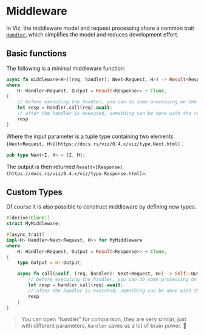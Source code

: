 # Middleware

In Viz, the middleware model and request processing share a common trait
[`Handler`], which simplifies the model and reduces development effort.

## Basic functions

The following is a minimal middleware function:

```rust
async fn middleware<H>((req, handler): Next<Request, H>) -> Result<Response>
where
    H: Handler<Request, Output = Result<Response>> + Clone,
{
    // before executing the handler, you can do some processing on the request
    let resp = handler.call(req).await;
    // after the handler is executed, something can be done with the response
    resp
}
```

Where the input parameter is a tuple type containing two elements
`[Next<Request, H>](https://docs.rs/viz/0.4.x/viz/type.Next.html)`：

```rust
pub type Next<I, H> = (I, H);
```

The output is then returned
`Result<[Response](https://docs.rs/viz/0.4.x/viz/type.Response.html)>`.

## Custom Types

Of course it is also possible to construct middleware by defining new types.

```rust
#[derive(Clone)]
struct MyMiddleware;

#[async_trait]
impl<H> Handler<Next<Request, H>> for MyMiddleware
where
    H: Handler<Request, Output = Result<Response>> + Clone,
{
    type Output = H::Output;

    async fn call(&self, (req, handler): Next<Request, H>) -> Self::Output {
        // before executing the handler, you can do some processing on the request
        let resp = handler.call(req).await;
        // after the handler is executed, something can be done with the response
        resp
    }
}
```

> You can open "handler" for comparison, they are very similar, just with
> different parameters, `Handler` saves us a lot of brain power. 🦀️

[`handler`]: https://docs.rs/viz/0.4.x/viz/trait.Handler.html
